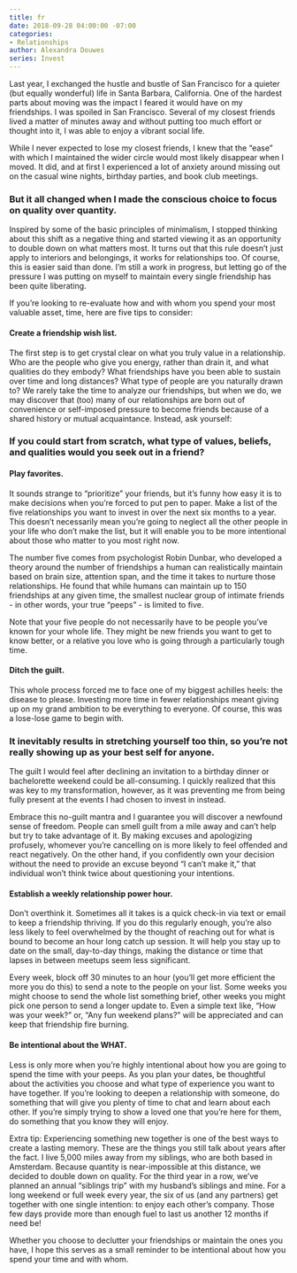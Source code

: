 ```yaml
---
title: fr
date: 2018-09-28 04:00:00 -07:00
categories:
- Relationships
author: Alexandra Douwes
series: Invest
---
```


Last year, I exchanged the hustle and bustle of San Francisco for a quieter (but equally wonderful) life in Santa Barbara, California. One of the hardest parts about moving was the impact I feared it would have on my friendships. I was spoiled in San Francisco. Several of my closest friends lived a matter of minutes away and without putting too much effort or thought into it, I was able to enjoy a vibrant social life. 

While I never expected to lose my closest friends, I knew that the “ease” with which I maintained the wider circle would most likely disappear when I moved. It did, and at first I experienced a lot of anxiety around missing out on the casual wine nights, birthday parties, and book club meetings. 

### But it all changed when I made the conscious choice to focus on quality over quantity. 

Inspired by some of the basic principles of minimalism, I stopped thinking about this shift as a negative thing and started viewing it as an opportunity to double down on what matters most. It turns out that this rule doesn’t just apply to interiors and belongings, it works for relationships too. Of course, this is easier said than done. I’m still a work in progress, but letting go of the pressure I was putting on myself to maintain every single friendship has been quite liberating. 

If you’re looking to re-evaluate how and with whom you spend your most valuable asset, time, here are five tips to consider: 

#### Create a friendship wish list. 

The first step is to get crystal clear on what you truly value in a relationship. Who are the people who give you energy, rather than drain it, and what qualities do they embody? What friendships have you been able to sustain over time and long distances? What type of people are you naturally drawn to? We rarely take the time to analyze our friendships, but when we do, we may discover that (too) many of our relationships are born out of convenience or self-imposed pressure to become friends because of a shared history or mutual acquaintance. Instead, ask yourself: 

### If you could start from scratch, what type of values, beliefs, and qualities would you seek out in a friend? 

#### Play favorites.  

It sounds strange to “prioritize” your friends, but it’s funny how easy it is to make decisions when you’re forced to put pen to paper. Make a list of the five relationships you want to invest in over the next six months to a year. This doesn’t necessarily mean you’re going to neglect all the other people in your life who don’t make the list, but it will enable you to be more intentional about those who matter to you most right now.

The number five comes from psychologist Robin Dunbar, who developed a theory around the number of friendships a human can realistically maintain based on brain size, attention span, and the time it takes to nurture those relationships. He found that while humans can maintain up to 150 friendships at any given time, the smallest nuclear group of intimate friends - in other words, your true “peeps” - is limited to five. 

Note that your five people do not necessarily have to be people you’ve known for your whole life. They might be new friends you want to get to know better, or a relative you love who is going through a particularly tough time. 

#### Ditch the guilt.
 
This whole process forced me to face one of my biggest achilles heels: the disease to please. Investing more time in fewer relationships meant giving up on my grand ambition to be everything to everyone. Of course, this was a lose-lose game to begin with. 

### It inevitably results in stretching yourself too thin, so you’re not really showing up as your best self for anyone. 

The guilt I would feel after declining an invitation to a birthday dinner or bachelorette weekend could be all-consuming. I quickly realized that this was key to my transformation, however, as it was preventing me from being fully present at the events I had chosen to invest in instead. 

Embrace this no-guilt mantra and I guarantee you will discover a newfound sense of freedom. People can smell guilt from a mile away and can’t help but try to take advantage of it. By making excuses and apologizing profusely, whomever you’re cancelling on is more likely to feel offended and react negatively. On the other hand, if you confidently own your decision without the need to provide an excuse beyond “I can’t make it,” that individual won’t think twice about questioning your intentions.

#### Establish a weekly relationship power hour.

Don’t overthink it. Sometimes all it takes is a quick check-in via text or email to keep a friendship thriving. If you do this regularly enough, you’re also less likely to feel overwhelmed by the thought of reaching out for what is bound to become an hour long catch up session. It will help you stay up to date on the small, day-to-day things, making the distance or time that lapses in between meetups seem less significant. 

Every week, block off 30 minutes to an hour (you’ll get more efficient the more you do this) to send a note to the people on your list. Some weeks you might choose to send the whole list something brief, other weeks you might pick one person to send a longer update to. Even a simple text like, “How was your week?” or, “Any fun weekend plans?” will be appreciated and can keep that friendship fire burning. 

#### Be intentional about the WHAT. 

Less is only more when you’re highly intentional about how you are going to spend the time with your peeps. As you plan your dates, be thoughtful about the activities you choose and what type of experience you want to have together. If you’re looking to deepen a relationship with someone, do something that will give you plenty of time to chat and learn about each other. If you’re simply trying to show a loved one that you’re here for them, do something that you know they will enjoy.

Extra tip: Experiencing something new together is one of the best ways to create a lasting memory. These are the things you still talk about years after the fact. I live 5,000 miles away from my siblings, who are both based in Amsterdam. Because quantity is near-impossible at this distance, we decided to double down on quality. For the third year in a row, we’ve planned an annual “siblings trip” with my husband’s siblings and mine. For a long weekend or full week every year, the six of us (and any partners) get together with one single intention: to enjoy each other’s company. Those few days provide more than enough fuel to last us another 12 months if need be!

Whether you choose to declutter your friendships or maintain the ones you have, I hope this serves as a small reminder to be intentional about how you spend your time and with whom. 